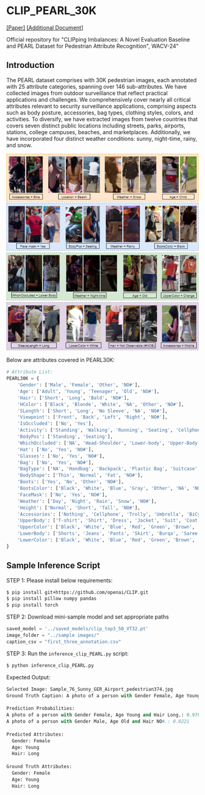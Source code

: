 # CLIP_PEARL_30K
[[Paper]](https://openaccess.thecvf.com/content/WACV2025/papers/Vijay_CLIPping_Imbalances_A_Novel_Evaluation_Baseline_and_PEARL_Dataset_for_WACV_2025_paper.pdf) [[Additional Document]](https://openaccess.thecvf.com/content/WACV2025/supplemental/Vijay_CLIPping_Imbalances_A_WACV_2025_supplemental.pdf)

Official repository for "CLIPping Imbalances: A Novel Evaluation Baseline and PEARL Dataset for Pedestrian Attribute Recognition", WACV-24"

## Introduction

The PEARL dataset comprises with 30K pedestrian images, each annotated with 25 attribute categories, spanning over 146 sub-attributes. We have collected images from outdoor surveillance that reflect practical applications and challenges. We comprehensively cover nearly all critical attributes relevant to security surveillance applications, comprising aspects such as body posture, accessories, bag types, clothing styles, colors, and activities. To diversify, we have extracted images from twelve countries that covers seven distinct public locations including streets, parks, airports, stations, college campuses, beaches, and marketplaces. Additionally, we have incorporated four distinct weather conditions: sunny, night-time, rainy, and snow.

![figure1](assests/Attribute_wise_dataset_sample.png)

Below are attributes covered in PEARL30K:

```python
# Attribute List:
PEARL30K = {
    'Gender': ['Male', 'Female', 'Other', 'NO#'],
    'Age': ['Adult', 'Young', 'Teenager', 'Old', 'NO#'],
    'Hair': ['Short', 'Long', 'Bald', 'NO#'],
    'HColor': ['Black', 'Blonde', 'White', 'NA', 'Other', 'NO#'],
    'SLength': ['Short', 'Long', 'No Sleeve', 'NA', 'NO#'],
    'Viewpoint': ['Front', 'Back', 'Left', 'Right', 'NO#'],
    'IsOccluded': ['No', 'Yes'],
    'Activity': ['Standing', 'Walking', 'Running', 'Seating', 'Cellphoning', 'Cycling', 'Pooling', 'Talking', 'NO#'],
    'BodyPos': ['Standing', 'Seating'],
    'WhichOccluded': ['NA', 'Head-Shoulder', 'Lower-body', 'Upper-Body'],
    'Hat': ['No', 'Yes', 'NO#'],
    'Glasses': ['No', 'Yes', 'NO#'],
    'Bag': ['No', 'Yes', 'NO#'],
    'BagType': ['NA', 'Handbag', 'Backpack', 'Plastic Bag', 'Suitcase', 'Trolly', 'Shoulder-Bag', 'Other', 'NO#'],
    'BodyShape': ['Thin', 'Normal', 'Fat', 'NO#'],
    'Boots': ['Yes', 'No', 'Other', 'NO#'],
    'BootsColor': ['Black', 'White', 'Blue', 'Gray', 'Other', 'NA', 'NO#'],
    'FaceMask': ['No', 'Yes', 'NO#'],
    'Weather': ['Day', 'Night', 'Rain', 'Snow', 'NO#'],
    'Height': ['Normal', 'Short', 'Tall', 'NO#'],
    'Accessories': ['Nothing', 'Cellphone', 'Trolly', 'Umbrella', 'BiCycle', 'Bike', 'Other', 'NO#'],
    'UpperBody': ['T-shirt', 'Shirt', 'Dress', 'Jacket', 'Suit', 'Coat', 'Sweater', 'Formal', 'No Cloth', 'Burqa', 'Saree', 'Other', 'NO#'],
    'UpperColor': ['Black', 'White', 'Blue', 'Red', 'Green', 'Brown', 'Grey', 'Orange', 'Pink', 'Purple', 'Yellow', 'NA', 'Other'],
    'LowerBody': ['Shorts', 'Jeans', 'Pants', 'Skirt', 'Burqa', 'Saree', 'Other', 'NO#'],
    'LowerColor': ['Black', 'White', 'Blue', 'Red', 'Green', 'Brown', 'Grey', 'Orange', 'Pink', 'Purple', 'Yellow', 'NA', 'Other']
}
```

## Sample Inference Script

STEP 1: Please install below requirements:

```bash
$ pip install git+https://github.com/openai/CLIP.git
$ pip install pillow numpy pandas
$ pip install torch
```

STEP 2: Download mini-sample model and set appropriate paths

```python
saved_model = '../saved_models/clip_top3_50_VT32.pt'
image_folder = "../sample images/"
caption_csv = "first_three_annotation.csv"
```

STEP 3: Run the `inference_clip_PEARL.py` script:

```bash
$ python inference_clip_PEARL.py
```

Expected Output:

```python
Selected Image: Sample_76_Sunny_GER_Airport_pedestrian374.jpg
Ground Truth Caption: A photo of a person with Gender Female, Age Young and Hair Long.

Prediction Probabilities:
A photo of a person with Gender Female, Age Young and Hair Long.: 0.9780
A photo of a person with Gender Male, Age Old and Hair NO#.: 0.0221

Predicted Attributes:
  Gender: Female
  Age: Young
  Hair: Long

Ground Truth Attributes:
  Gender: Female
  Age: Young
  Hair: Long
```

